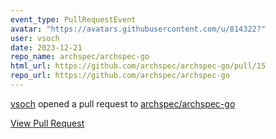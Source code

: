 ```yaml
---
event_type: PullRequestEvent
avatar: "https://avatars.githubusercontent.com/u/814322?"
user: vsoch
date: 2023-12-21
repo_name: archspec/archspec-go
html_url: https://github.com/archspec/archspec-go/pull/15
repo_url: https://github.com/archspec/archspec-go
---
```


<a href='https://github.com/vsoch' target='_blank'>vsoch</a> opened a pull request to <a href='https://github.com/archspec/archspec-go' target='_blank'>archspec/archspec-go</a>

<a href='https://github.com/archspec/archspec-go/pull/15' target='_blank'>View Pull Request</a>